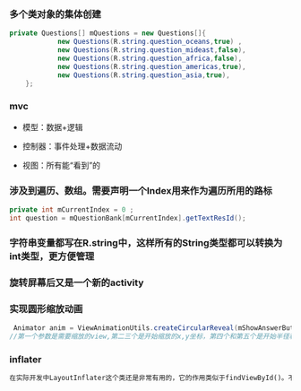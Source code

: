 ### 多个类对象的集体创建

```java
private Questions[] mQuestions = new Questions[]{
            new Questions(R.string.question_oceans,true) ,
            new Questions(R.string.question_mideast,false),
            new Questions(R.string.question_africa,false),
            new Questions(R.string.question_americas,true),
            new Questions(R.string.question_asia,true),
    };
```

### mvc

* 模型：数据+逻辑

* 控制器：事件处理+数据流动

* 视图：所有能“看到”的



### 涉及到遍历、数组。需要声明一个Index用来作为遍历所用的路标

```java
private int mCurrentIndex = 0 ;
int question = mQuestionBank[mCurrentIndex].getTextResId();
```

### 字符串变量都写在R.string中，这样所有的String类型都可以转换为int类型，更方便管理

### 旋转屏幕后又是一个新的activity

### 实现圆形缩放动画

```java
 Animator anim = ViewAnimationUtils.createCircularReveal(mShowAnswerButton,cx,cy,radius,0);
//第一个参数是需要缩放的view,第二三个是开始缩放的x,y坐标，第四个和第五个是开始半径和结束半径
```

### inflater

```txt
在实际开发中LayoutInflater这个类还是非常有用的，它的作用类似于findViewById()。不同点是LayoutInflater是用来找res/layout/下的xml布局文件，并且实例化；而findViewById()是找xml布局文件下的具体widget控件(如Button、TextView等)。 具体作用： 1、对于一个没有被载入或者想要动态载入的界面，都需要使用LayoutInflater.inflate()来载入；
```
